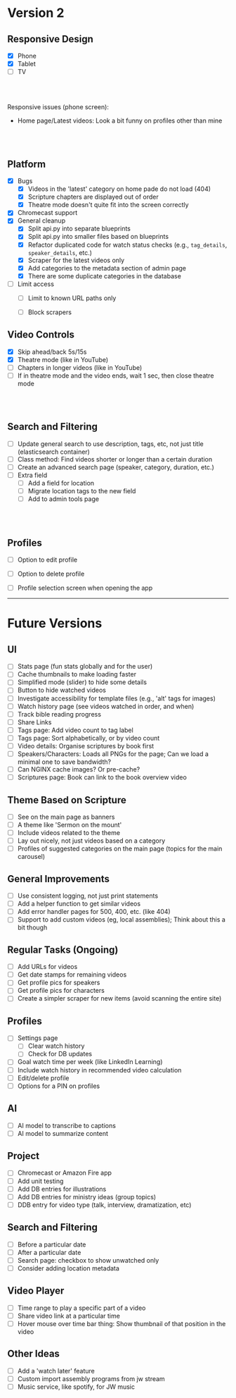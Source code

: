 # Version 2

## Responsive Design
- [x] Phone
- [x] Tablet
- [ ] TV

</br></br>

Responsive issues (phone screen):
* Home page/Latest videos: Look a bit funny on profiles other than mine

</br></br>


## Platform
- [x] Bugs
  - [x] Videos in the 'latest' category on home pade do not load (404)
  - [x] Scripture chapters are displayed out of order
  - [x] Theatre mode doesn't quite fit into the screen correctly
- [x] Chromecast support
- [x] General cleanup
  - [x] Split api.py into separate blueprints
  - [x] Split api.py into smaller files based on blueprints
  - [x] Refactor duplicated code for watch status checks (e.g., `tag_details`, `speaker_details`, etc.)
  - [x] Scraper for the latest videos only
  - [x] Add categories to the metadata section of admin page
  - [x] There are some duplicate categories in the database
- [ ] Limit access
  - [ ] Limit to known URL paths only
  - [ ] Block scrapers


## Video Controls
- [x] Skip ahead/back 5s/15s
- [x] Theatre mode (like in YouTube)
- [ ] Chapters in longer videos (like in YouTube)
- [ ] If in theatre mode and the video ends, wait 1 sec, then close theatre mode

</br></br>


## Search and Filtering
- [ ] Update general search to use description, tags, etc, not just title (elasticsearch container)
- [ ] Class method: Find videos shorter or longer than a certain duration
- [ ] Create an advanced search page (speaker, category, duration, etc.)
- [ ] Extra field
  - [ ] Add a field for location
  - [ ] Migrate location tags to the new field
  - [ ] Add to admin tools page

</br></br>


## Profiles
- [ ] Option to edit profile
- [ ] Option to delete profile
- [ ] Profile selection screen when opening the app


----
# Future Versions

## UI
- [ ] Stats page (fun stats globally and for the user)
- [ ] Cache thumbnails to make loading faster
- [ ] Simplified mode (slider) to hide some details
- [ ] Button to hide watched videos
- [ ] Investigate accessibility for template files (e.g., 'alt' tags for images)
- [ ] Watch history page (see videos watched in order, and when)
- [ ] Track bible reading progress
- [ ] Share Links
- [ ] Tags page: Add video count to tag label
- [ ] Tags page: Sort alphabetically, or by video count
- [ ] Video details: Organise scriptures by book first
- [ ] Speakers/Characters: Loads all PNGs for the page; Can we load a minimal one to save bandwidth?
- [ ] Can NGINX cache images? Or pre-cache?
- [ ] Scriptures page: Book can link to the book overview video

## Theme Based on Scripture
- [ ] See on the main page as banners
- [ ] A theme like 'Sermon on the mount'
- [ ] Include videos related to the theme
- [ ] Lay out nicely, not just videos based on a category
- [ ] Profiles of suggested categories on the main page (topics for the main carousel)

## General Improvements
- [ ] Use consistent logging, not just print statements
- [ ] Add a helper function to get similar videos
- [ ] Add error handler pages for 500, 400, etc. (like 404)
- [ ] Support to add custom videos (eg, local assemblies); Think about this a bit though

## Regular Tasks (Ongoing)
- [ ] Add URLs for videos
- [ ] Get date stamps for remaining videos
- [ ] Get profile pics for speakers
- [ ] Get profile pics for characters
- [ ] Create a simpler scraper for new items (avoid scanning the entire site)

## Profiles
- [ ] Settings page
  - [ ] Clear watch history
  - [ ] Check for DB updates
- [ ] Goal watch time per week (like LinkedIn Learning)
- [ ] Include watch history in recommended video calculation
- [ ] Edit/delete profile
- [ ] Options for a PIN on profiles

## AI
- [ ] AI model to transcribe to captions
- [ ] AI model to summarize content

## Project
- [ ] Chromecast or Amazon Fire app
- [ ] Add unit testing
- [ ] Add DB entries for illustrations
- [ ] Add DB entries for ministry ideas (group topics)
- [ ] DDB entry for video type (talk, interview, dramatization, etc)

## Search and Filtering
- [ ] Before a particular date
- [ ] After a particular date
- [ ] Search page: checkbox to show unwatched only
- [ ] Consider adding location metadata

## Video Player
- [ ] Time range to play a specific part of a video
- [ ] Share video link at a particular time
- [ ] Hover mouse over time bar thing: Show thumbnail of that position in the video

## Other Ideas
- [ ] Add a 'watch later' feature
- [ ] Custom import assembly programs from jw stream
- [ ] Music service, like spotify, for JW music
